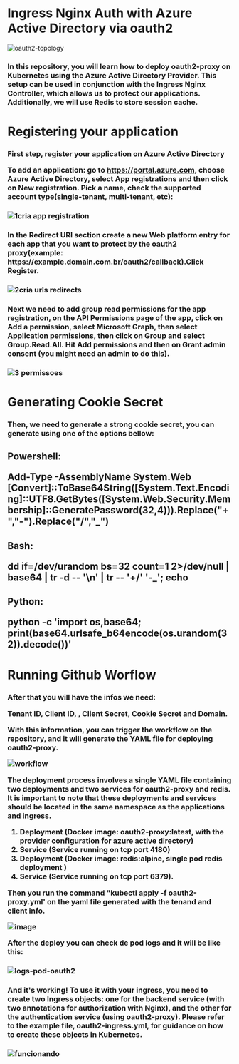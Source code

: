 #  Ingress Nginx Auth with Azure Active Directory via oauth2

![oauth2-topology](https://user-images.githubusercontent.com/95440965/222792616-4eaef278-baa9-44e9-af71-ae7e77f1cd51.jpg)

<h3>In this repository, you will learn how to deploy oauth2-proxy on Kubernetes using the Azure Active Directory Provider. This setup can be used in conjunction with the Ingress Nginx Controller, which allows us to protect our applications. Additionally, we will use Redis to store session cache. <h3>

  
# Registering your application
<h3>  
First step, register your application on Azure Active Directory

To add an application: go to https://portal.azure.com, choose Azure Active Directory, select App registrations and then click on New registration.
Pick a name, check the supported account type(single-tenant, multi-tenant, etc):<h3>

![1cria app registration](https://user-images.githubusercontent.com/95440965/222792489-6ada6d42-a7b9-4ecb-b903-9dec2c580a41.gif)
<h3>
In the Redirect URI section create a new Web platform entry for each app that you want to protect by the oauth2 proxy(example: https://example.domain.com.br/oauth2/callback).Click Register.<h3>

![2cria urls redirects](https://user-images.githubusercontent.com/95440965/222792517-3032fb33-389f-4943-86c3-2fdddfa40dcc.gif)
<h3>
Next we need to add group read permissions for the app registration, on the API Permissions page of the app, click on Add a permission, select Microsoft Graph, then select Application permissions, then click on Group and select Group.Read.All. Hit Add permissions and then on Grant admin consent (you might need an admin to do this).<h3>

![3 permissoes](https://user-images.githubusercontent.com/95440965/222792539-accc7e81-f32b-40d3-8001-9c37a7bb708e.gif)



  
  # Generating Cookie Secret
<h3>
Then, we need to generate a strong cookie secret, you can generate using one of the options bellow:
<h3>
<h2>Powershell:

Add-Type -AssemblyName System.Web
[Convert]::ToBase64String([System.Text.Encoding]::UTF8.GetBytes([System.Web.Security.Membership]::GeneratePassword(32,4))).Replace("+","-").Replace("/","_")
<h2> 
<h2>Bash:

dd if=/dev/urandom bs=32 count=1 2>/dev/null | base64 | tr -d -- '\n' | tr -- '+/' '-_'; echo
<h2> 
<h2>Python:

python -c 'import os,base64; print(base64.urlsafe_b64encode(os.urandom(32)).decode())'
<h2> 
  
 
# Running Github Worflow
<h3>
After that you will have the infos we need: 

Tenant ID, Client ID, , Client Secret, Cookie Secret and Domain.


With this information, you can trigger the workflow on the repository, and it will generate the YAML file for deploying oauth2-proxy.

![workflow](https://user-images.githubusercontent.com/95440965/222804440-fc1144c5-5e00-45b9-b204-c88ed2ea5d4f.gif)

The deployment process involves a single YAML file containing two deployments and two services for oauth2-proxy and redis. It is important to note that these deployments and services should be located in the same namespace as the applications and ingress.


1.	Deployment (Docker image: oauth2-proxy:latest, with the provider configuration for azure active directory)
2.	Service (Service running on tcp port 4180)
3.	Deployment (Docker image: redis:alpine, single pod redis deployment )
4.	Service (Service running on tcp port 6379).


Then you run the command "kubectl apply -f oauth2-proxy.yml' on the yaml file generated with the tenand and client info.

![image](https://user-images.githubusercontent.com/95440965/222804591-9c2e3e3d-4c65-4bb4-96f3-f0fd8f268595.png)

After the deploy you can check de pod logs and it will be like this:<h3>

![logs-pod-oauth2](https://user-images.githubusercontent.com/95440965/222797191-6fe5f79e-f397-424b-94d7-5361b0e664bb.jpg)

<h3>
And it's working! To use it with your ingress, you need to create two Ingress objects: one for the backend service (with two annotations for authorization with Nginx), and the other for the authentication service (using oauth2-proxy). Please refer to the example file, oauth2-ingress.yml, for guidance on how to create these objects in Kubernetes.<h3>

![funcionando](https://user-images.githubusercontent.com/95440965/222796708-20061975-6670-49e6-9d3a-91595043de86.gif)



